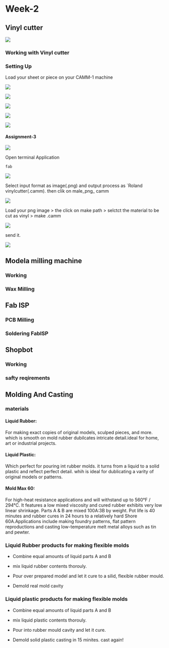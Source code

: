 # Week-2

## Vinyl cutter

![](img/vinyl_cutter/vinyl.png)


### Working with Vinyl cutter


### Setting Up

Load your sheet or piece on your CAMM-1 machine

![](img/vinyl_cutter/s1.JPG)

![](img/vinyl_cutter/s2.JPG)

![](img/vinyl_cutter/s3.JPG)

![](img/vinyl_cutter/s4.JPG)

![](img/vinyl_cutter/s5.JPG)





#### Assignment-3

![](img/vinyl_cutter/RoboSticker1.png)

Open terminal Application

    fab
    
![](img/vinyl_cutter/1.png)

Select input format as image(.png) and output process as `Roland vinylcutter(.camm). then clik on male_png_ camm

![](img/vinyl_cutter/2.png)

Load your png image > the click on make path > selctct the material to be cut as vinyl > make .camm

![](img/vinyl_cutter/3.png)

send it.

![](img/vinyl_cutter/4.png)


## Modela milling machine
### Working
### Wax Milling

## Fab ISP
### PCB Milling
### Soldering FabISP

## Shopbot
### Working
### safty reqirements

## Molding And Casting
### materials

#### Liquid Rubber:

 For making exact copies of original models, sculped pieces, and more. which is smooth on mold rubber dubilcates intricate detail.ideal for home, art or industrial projects.

#### Liquid  Plastic:

 Which perfect for pouring int rubber molds. it turns from a liquid to a solid plastic and reflect perfect detail. whih is ideal for dublicating a varity of original models or patterns.

#### Mold Max 60:

 For high-heat resistance applications and will withstand up to 560°F / 294°C. It features a low mixed viscosity and cured rubber exhibits very low linear shrinkage. Parts A & B are mixed 100A:3B by weight. Pot life is 40 minutes and rubber cures in 24 hours to a relatively hard Shore 60A.Applications include making foundry patterns, flat pattern reproductions and casting low-temperature melt metal alloys such as tin and pewter.

### Liquid Rubber products for making flexible molds

* Combine equal amounts of liquid parts A and B

* mix liquid rubber contents thorouly.

* Pour over prepared model and let it cure to a silid, flexible rubber mould.

* Demold real mold cavity

### Liquid plastic products for making flexible molds

* Combine equal amounts of liquid parts A and B

* mix liquid plastic contents thorouly.

* Pour into rubber mould cavity and let it cure.

* Demold solid plastic casting in 15 minites. cast again!
